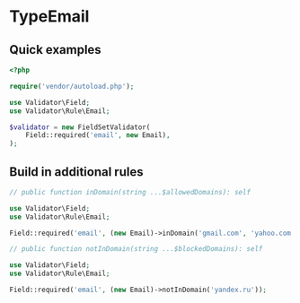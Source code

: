 # TypeEmail


## Quick examples

```php
<?php

require('vendor/autoload.php');

use Validator\Field;
use Validator\Rule\Email;

$validator = new FieldSetValidator(
    Field::required('email', new Email),
);
```

## Build in additional rules

```php
// public function inDomain(string ...$allowedDomains): self

use Validator\Field;
use Validator\Rule\Email;

Field::required('email', (new Email)->inDomain('gmail.com', 'yahoo.com'));
```

```php
// public function notInDomain(string ...$blockedDomains): self

use Validator\Field;
use Validator\Rule\Email;

Field::required('email', (new Email)->notInDomain('yandex.ru'));
```
